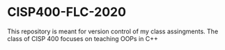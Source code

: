 # CISP400-FLC-2020
This repository is meant for version control of my class assingments. The class of CISP 400 focuses on teaching OOPs in C++

